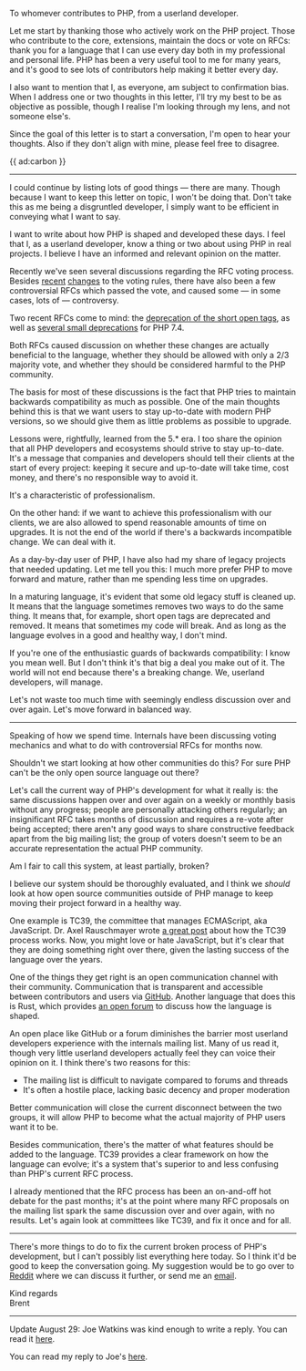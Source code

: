 To whomever contributes to PHP, from a userland developer.

Let me start by thanking those who actively work on the PHP project. Those who contribute to the core, extensions, maintain the docs or vote on RFCs: thank you for a language that I can use every day both in my professional and personal life. PHP has been a very useful tool to me for many years, and it's good to see lots of contributors help making it better every day.

I also want to mention that I, as everyone, am subject to confirmation bias. When I address one or two thoughts in this letter, I'll try my best to be as objective as possible, though I realise I'm looking through my lens, and not someone else's. 

Since the goal of this letter is to start a conversation, I'm open to hear your thoughts. Also if they don't align with mine, please feel free to disagree.

{{ ad:carbon }}

---

I could continue by listing lots of good things — there are many. Though because I want to keep this letter on topic, I won't be doing that. Don't take this as me being a disgruntled developer, I simply want to be efficient in conveying what I want to say.

I want to write about how PHP is shaped and developed these days. I feel that I, as a userland developer, know a thing or two about using PHP in real projects. I believe I have an informed and relevant opinion on the matter.

Recently we've seen several discussions regarding the RFC voting process. Besides [recent](*https://wiki.php.net/rfc/abolish-narrow-margins) [changes](*https://wiki.php.net/rfc/abolish-short-votes) to the voting rules, there have also been a few controversial RFCs which passed the vote, and caused some — in some cases, lots of — controversy.

Two recent RFCs come to mind: the [deprecation of the short open tags](*https://wiki.php.net/rfc/deprecate_php_short_tags), as well as [several small deprecations](*https://wiki.php.net/rfc/deprecations_php_7_4) for PHP 7.4.

Both RFCs caused discussion on whether these changes are actually beneficial to the language, whether they should be allowed with only a 2/3 majority vote, and whether they should be considered harmful to the PHP community.

The basis for most of these discussions is the fact that PHP tries to maintain backwards compatibility as much as possible. One of the main thoughts behind this is that we want users to stay up-to-date with modern PHP versions, so we should give them as little problems as possible to upgrade.

Lessons were, rightfully, learned from the 5.* era. I too share the opinion that all PHP developers and ecosystems should strive to stay up-to-date. It's a message that companies and developers should tell their clients at the start of every project: keeping it secure and up-to-date will take time, cost money, and there's no responsible way to avoid it.

It's a characteristic of professionalism. 

On the other hand: if we want to achieve this professionalism with our clients, we are also allowed to spend reasonable amounts of time on upgrades. It is not the end of the world if there's a backwards incompatible change. We can deal with it.

As a day-by-day user of PHP, I have also had my share of legacy projects that needed updating. Let me tell you this: I much more prefer PHP to move forward and mature, rather than me spending less time on upgrades. 

In a maturing language, it's evident that some old legacy stuff is cleaned up. It means that the language sometimes removes two ways to do the same thing. It means that, for example, short open tags are deprecated and removed. It means that sometimes my code will break. And as long as the language evolves in a good and healthy way, I don't mind.

If you're one of the enthusiastic guards of backwards compatibility: I know you mean well. But I don't think it's that big a deal you make out of it. The world will not end because there's a breaking change. We, userland developers, will manage. 

Let's not waste too much time with seemingly endless discussion over and over again. Let's move forward in balanced way.

---

Speaking of how we spend time. Internals have been discussing voting mechanics and what to do with controversial RFCs for months now. 

Shouldn't we start looking at how other communities do this? For sure PHP can't be the only open source language out there? 

Let's call the current way of PHP's development for what it really is: the same discussions happen over and over again on a weekly or monthly basis without any progress; people are personally attacking others regularly; an insignificant RFC takes months of discussion and requires a re-vote after being accepted; there aren't any good ways to share constructive feedback apart from the big mailing list; the group of voters doesn't seem to be an accurate representation the actual PHP community.

Am I fair to call this system, at least partially, broken?

I believe our system should be thoroughly evaluated, and I think we _should_ look at how open source communities outside of PHP manage to keep moving their project forward in a healthy way.

One example is TC39, the committee that manages ECMAScript, aka JavaScript. Dr. Axel Rauschmayer wrote [a great post](*https://2ality.com/2015/11/tc39-process.html) about how the TC39 process works. Now, you might love or hate JavaScript, but it's clear that they are doing something right over there, given the lasting success of the language over the years. 

One of the things they get right is an open communication channel with their community. Communication that is transparent and accessible between contributors and users via [GitHub](*https://github.com/tc39/ecma262). Another language that does this is Rust, which provides [an open forum](*https://internals.rust-lang.org) to discuss how the language is shaped.

An open place like GitHub or a forum diminishes the barrier most userland developers experience with the internals mailing list. Many of us read it, though very little userland developers actually feel they can voice their opinion on it. I think there's two reasons for this: 

- The mailing list is difficult to navigate compared to forums and threads
- It's often a hostile place, lacking basic decency and proper moderation

Better communication will close the current disconnect between the two groups, it will allow PHP to become what the actual majority of PHP users want it to be.

Besides communication, there's the matter of what features should be added to the language. TC39 provides a clear framework on how the language can evolve; it's a system that's superior to and less confusing than PHP's current RFC process.

I already mentioned that the RFC process has been an on-and-off hot debate for the past months; it's at the point where many RFC proposals on the mailing list spark the same discussion over and over again, with no results. Let's again look at committees like TC39, and fix it once and for all. 

---

There's more things to do to fix the current broken process of PHP's development, but I can't possibly list everything here today. So I think it'd be good to keep the conversation going. My suggestion would be to go over to [Reddit](*https://www.reddit.com/r/PHP/comments/cwueyd/a_letter_to_the_php_team/) where we can discuss it further, or send me an [email](mailto:brendt@stitcher.io).

Kind regards
<br>
Brent

---

Update August 29: Joe Watkins was kind enough to write a reply. You can read it [here](*https://blog.krakjoe.ninja/2019/08/bearings.html).

You can read my reply to Joe's [here](/blog/a-letter-to-the-php-team-reply-to-joe).
